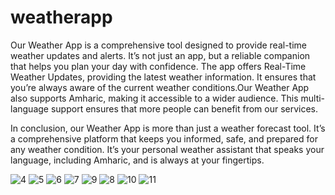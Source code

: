 # weatherapp

Our Weather App is a comprehensive tool designed to provide real-time weather updates and alerts. It’s not just an app, but a reliable companion that helps you plan your day with confidence. The app offers Real-Time Weather Updates, providing the latest weather information. It ensures that you’re always aware of the current weather conditions.Our Weather App also supports Amharic, making it accessible to a wider audience. This multi-language support ensures that more people can benefit from our services.

In conclusion, our Weather App is more than just a weather forecast tool. It’s a comprehensive platform that keeps you informed, safe, and prepared for any weather condition. It’s your personal weather assistant that speaks your language, including Amharic, and is always at your fingertips.




![4](https://github.com/teddyasfaw/Weather_app-Flutter/assets/150118893/ffe49230-fd76-428a-8a54-6a09cdab50a0)
![5](https://github.com/teddyasfaw/Weather_app-Flutter/assets/150118893/3a63d7c6-d17b-4b00-9681-1be099448ef6)
![6](https://github.com/teddyasfaw/Weather_app-Flutter/assets/150118893/07caf2ec-69b1-46a2-bdbf-a0feb398c463)
![7](https://github.com/teddyasfaw/Weather_app-Flutter/assets/150118893/50200c7d-3507-4c52-9ece-376b9641d6c6)
![9](https://github.com/teddyasfaw/Weather_app-Flutter/assets/150118893/38a50db3-5f1a-4f0e-a7fb-aba0577d7f42)
![8](https://github.com/teddyasfaw/Weather_app-Flutter/assets/150118893/9568d115-bd4e-4151-8f20-8ad5381cbd03)
![10](https://github.com/teddyasfaw/Weather_app-Flutter/assets/150118893/9e4285cc-3586-4d18-8c9d-7fdd4b6fdea5)
![11](https://github.com/teddyasfaw/Weather_app-Flutter/assets/150118893/fe7cc261-161b-43ef-bdcb-5fc1664366ad)

